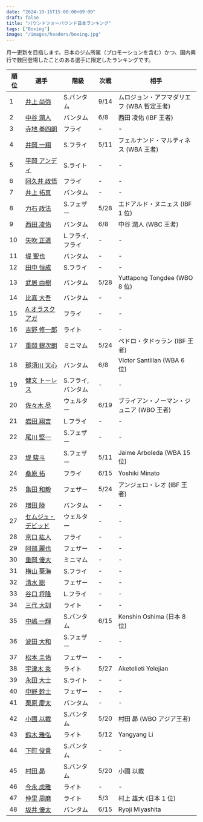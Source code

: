 ```yaml
---
date: "2024-10-15T15:00:00+09:00"
draft: false
title: "パウンドフォーパウンド日本ランキング"
tags: ["Boxing"]
image: "/images/headers/boxing.jpg"
---
```


月一更新を目指します。日本のジム所属（プロモーションを含む）かつ、国内興行で数回登場したことのある選手に限定したランキングです。

順位|選手|階級|次戦|相手
---|---|---|---|---
1|[井上 尚弥](https://boxrec.com/en/box-pro/628407)|S.バンタム|9/14|ムロジョン・アフマダリエフ (WBA 暫定王者)
2|[中谷 潤人](https://boxrec.com/en/box-pro/718508)|バンタム|6/8|西田 凌佑 (IBF 王者)
3|[寺地 拳四朗](https://boxrec.com/en/box-pro/692967)|フライ|-|-
4|[井岡 一翔](https://boxrec.com/en/box-pro/483786)|S.フライ|5/11|フェルナンド・マルティネス (WBA 王者)
5|[平岡 アンディ](https://boxrec.com/en/box-pro/672119)|S.ライト|-|-
6|[阿久井 政悟](https://boxrec.com/en/box-pro/685429)|フライ|-|-
7|[井上 拓真](https://boxrec.com/en/box-pro/667667)|バンタム|-|-
8|[力石 政法](https://boxrec.com/en/box-pro/806436)|S.フェザー|5/28|エドアルド・ヌニェス (IBF 1 位)
9|[西田 凌佑](https://boxrec.com/en/box-pro/898844)|バンタム|6/8|中谷 潤人 (WBC 王者)
10|[矢吹 正道](https://boxrec.com/en/box-pro/752510)|L.フライ, フライ|-|-
11|[堤 聖也](https://boxrec.com/en/box-pro/829718)|バンタム|-|-
12|[田中 恒成](https://boxrec.com/en/box-pro/666339)|S.フライ|-|-
13|[武居 由樹](https://boxrec.com/en/box-pro/990774)|バンタム|5/28|Yuttapong Tongdee (WBO 8 位)
14|[比嘉 大吾](https://boxrec.com/en/box-pro/691593)|バンタム|-|-
15|[A オラスクアガ](https://boxrec.com/en/box-pro/904246)|フライ|-|-
16|[吉野 修一郎](https://boxrec.com/en/box-pro/737760)|ライト|-|-
17|[重岡 銀次朗](https://boxrec.com/en/box-pro/846108)|ミニマム|5/24|ペドロ・タドゥラン (IBF 王者)
18|[那須川 天心](https://boxrec.com/en/box-pro/853210)|バンタム|6/8|Victor Santillan (WBA 6 位)
19|[健文 トーレス](https://boxrec.com/en/box-pro/233323)|S.フライ, バンタム|-|-
20|[佐々木 尽](https://boxrec.com/en/box-pro/847229)|ウェルター|6/19|ブライアン・ノーマン・ジュニア (WBO 王者)
21|[岩田 翔吉](https://boxrec.com/en/box-pro/853769)|L.フライ|-|-
22|[尾川 堅一](https://boxrec.com/en/box-pro/535757)|S.フェザー|-|-
23|[堤 駿斗](https://boxrec.com/en/box-pro/863092)|S.フェザー|5/11|Jaime Arboleda (WBA 15 位)
24|[桑原 拓](https://boxrec.com/en/box-pro/836764)|フライ|6/15|Yoshiki Minato
25|[亀田 和毅](https://boxrec.com/en/box-pro/472942)|フェザー|5/24|アンジェロ・レオ (IBF 王者)
26|[増田 陸](https://boxrec.com/en/box-pro/1096530)|バンタム|-|-
27|[セムジュ・デビッド](https://boxrec.com/en/box-pro/898239)|ウェルター|-|-
28|[京口 紘人](https://boxrec.com/en/box-pro/752878)|フライ|-|-
29|[阿部 麗也](https://boxrec.com/en/box-pro/654234)|フェザー|-|-
30|[重岡 優大](https://boxrec.com/en/box-pro/900843)|ミニマム|-|-
31|[横山 葵海](https://boxrec.com/en/box-pro/1182099)|S.フライ|-|-
32|[清水 聡](https://boxrec.com/en/box-pro/767358)|フェザー|-|-
33|[谷口 将隆](https://boxrec.com/en/box-pro/747308)|L.フライ|-|-
34|[三代 大訓](https://boxrec.com/en/box-pro/794104)|ライト|-|-
35|[中嶋 一輝](https://boxrec.com/en/box-pro/799358)|S.バンタム|6/15|Kenshin Oshima (日本 8 位)
36|[波田 大和](https://boxrec.com/en/box-pro/731145)|S.フェザー|-|-
37|[松本 圭佑](https://boxrec.com/en/box-pro/944445)|フェザー|-|-
38|[宇津木 秀](https://boxrec.com/en/box-pro/829717)|ライト|5/27|Aketelieti Yelejian
39|[永田 大士](https://boxrec.com/en/box-pro/694940)|S.ライト|-|-
40|[中野 幹士](https://boxrec.com/en/box-pro/853415)|フェザー|-|-
41|[栗原 慶太](https://boxrec.com/en/box-pro/568329)|バンタム|-|-
42|[小國 以載](https://boxrec.com/en/box-pro/518213)|S.バンタム|5/20|村田 昴 (WBO アジア王者)
43|[鈴木 雅弘](https://boxrec.com/en/box-pro/846560)|ライト|5/12|Yangyang Li
44|[下町 俊貴](https://boxrec.com/en/box-pro/740239)|S.バンタム|-|-
45|[村田 昴](https://boxrec.com/en/box-pro/893147)|S.バンタム|5/20|小國 以載
46|[今永 虎雅](https://boxrec.com/en/box-pro/889835)|ライト|-|-
47|[仲里 周磨](https://boxrec.com/en/box-pro/716694)|ライト|5/3|村上 雄大 (日本 1 位)
48|[坂井 優太](https://boxrec.com/en/box-pro/1130028)|バンタム|6/15|Ryoji Miyashita
